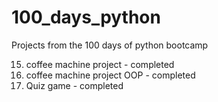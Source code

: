 # 100_days_python
Projects from the 100 days of python bootcamp


15. coffee machine project - completed
16. coffee machine project OOP - completed
17. Quiz game - completed
